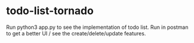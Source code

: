 # todo-list-tornado

Run python3 app.py to see the implementation of todo list.
Run in postman to get a better UI / see the create/delete/update features.
